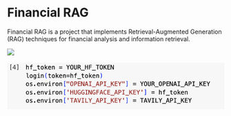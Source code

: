 # Financial RAG

Financial RAG is a project that implements Retrieval-Augmented Generation (RAG) techniques for financial analysis and information retrieval.

<img src="[https://github.com/SamiraHajizadeh/Financial-RAG-Retrieval-Augmented-Generation-for-Financial-Analysis/blob/main/image.png]" width="300" />

![](https://github.com/SamiraHajizadeh/Financial-RAG-Retrieval-Augmented-Generation-for-Financial-Analysis/blob/main/image.png)
